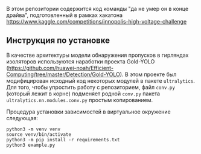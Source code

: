 В этом репозитории содержится код команды "да не умер он в конце драйва",
подготовленный в рамках хакатона https://www.kaggle.com/competitions/innopolis-high-voltage-challenge


Инструкция по установке
-----------------------

В качестве архитектуры модели обнаружения пропусков в гирляндах изоляторов используются
наработки проекта Gold-YOLO (https://github.com/huawei-noah/Efficient-Computing/tree/master/Detection/Gold-YOLO).
В этом проекте был модифицирован исходный код некоторых модулей в пакете `ultralytics`.
Для того, чтобы упростить работу с репозиторием, файл `conv.py` (который лежит в корне)
подменяет родной `conv.py` пакета `ultralytics.nn.modules.conv.py` простым копированием.

Процедура установки зависимостей в виртуальное окружение следующая:

```commandline
python3 -m venv venv
source venv/bin/activate
python3 -m pip install -r requirements.txt
python3 example.py
```
